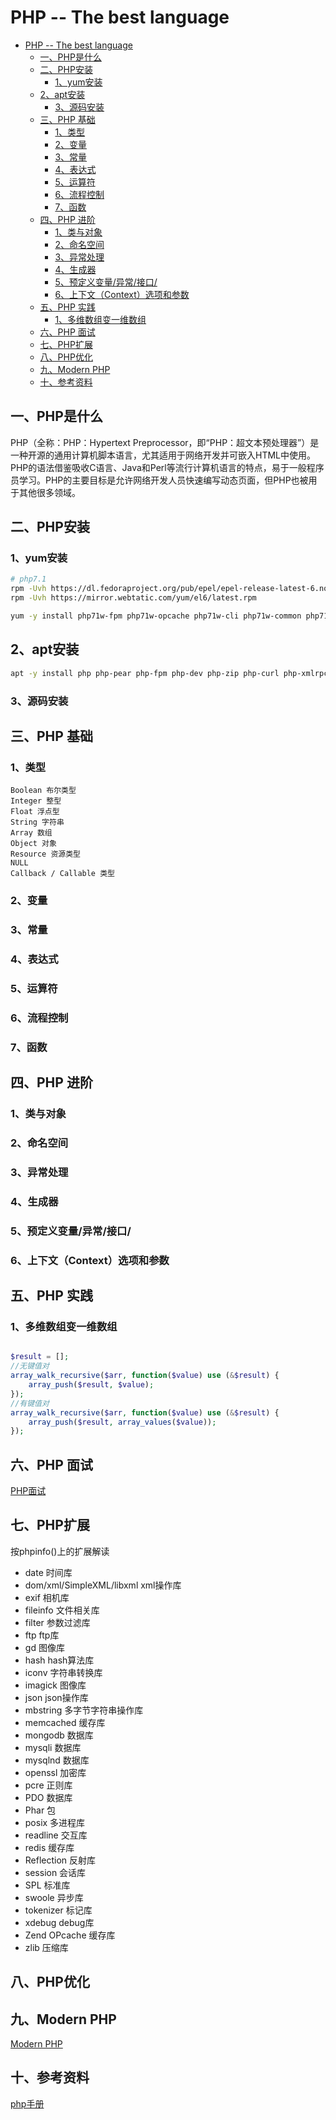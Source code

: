 # PHP -- The best language

<!-- TOC -->

- [PHP -- The best language](#php----the-best-language)
    - [一、PHP是什么](#一php是什么)
    - [二、PHP安装](#二php安装)
        - [1、yum安装](#1yum安装)
    - [2、apt安装](#2apt安装)
        - [3、源码安装](#3源码安装)
    - [三、PHP 基础](#三php-基础)
        - [1、类型](#1类型)
        - [2、变量](#2变量)
        - [3、常量](#3常量)
        - [4、表达式](#4表达式)
        - [5、运算符](#5运算符)
        - [6、流程控制](#6流程控制)
        - [7、函数](#7函数)
    - [四、PHP 进阶](#四php-进阶)
        - [1、类与对象](#1类与对象)
        - [2、命名空间](#2命名空间)
        - [3、异常处理](#3异常处理)
        - [4、生成器](#4生成器)
        - [5、预定义变量/异常/接口/](#5预定义变量异常接口)
        - [6、上下文（Context）选项和参数](#6上下文context选项和参数)
    - [五、PHP 实践](#五php-实践)
        - [1、多维数组变一维数组](#1多维数组变一维数组)
    - [六、PHP 面试](#六php-面试)
    - [七、PHP扩展](#七php扩展)
    - [八、PHP优化](#八php优化)
    - [九、Modern PHP](#九modern-php)
    - [十、参考资料](#十参考资料)

<!-- /TOC -->

## 一、PHP是什么

PHP（全称：PHP：Hypertext Preprocessor，即“PHP：超文本预处理器”）是一种开源的通用计算机脚本语言，尤其适用于网络开发并可嵌入HTML中使用。PHP的语法借鉴吸收C语言、Java和Perl等流行计算机语言的特点，易于一般程序员学习。PHP的主要目标是允许网络开发人员快速编写动态页面，但PHP也被用于其他很多领域。

## 二、PHP安装

### 1、yum安装

```sh
# php7.1
rpm -Uvh https://dl.fedoraproject.org/pub/epel/epel-release-latest-6.noarch.rpm
rpm -Uvh https://mirror.webtatic.com/yum/el6/latest.rpm

yum -y install php71w-fpm php71w-opcache php71w-cli php71w-common php71w-dba php71w-devel php71w-embedded php71w-enchant php71w-gd php71w-imap php71w-interbase php71w-intl php71w-ldap php71w-mbstring php71w-mcrypt php71w-mysqlnd php71w-odbc php71w-pdo php71w-pdo_dblib php71w-pear  php71w-pecl-imagick php71w-pecl-memcached php71w-pecl-mongodb php71w-pecl-redis php71w-pecl-xdebug php71w-pgsql php71w-phpdbg php71w-process php71w-pspell php71w-recode php71w-snmp php71w-soap php71w-tidy php71w-xml php71w-xmlrpc
```

## 2、apt安装

```bash
apt -y install php php-pear php-fpm php-dev php-zip php-curl php-xmlrpc php-gd php-mysql php-mbstring php-xml libapache2-mod-php

```

### 3、源码安装

## 三、PHP 基础

### 1、类型

    Boolean 布尔类型
    Integer 整型
    Float 浮点型
    String 字符串
    Array 数组
    Object 对象
    Resource 资源类型
    NULL
    Callback / Callable 类型

### 2、变量

### 3、常量

### 4、表达式

### 5、运算符

### 6、流程控制

### 7、函数

## 四、PHP 进阶

### 1、类与对象

### 2、命名空间

### 3、异常处理

### 4、生成器

### 5、预定义变量/异常/接口/

### 6、上下文（Context）选项和参数

## 五、PHP 实践

### 1、多维数组变一维数组

```php

$result = [];
//无键值对
array_walk_recursive($arr, function($value) use (&$result) {
    array_push($result, $value);
});
//有键值对
array_walk_recursive($arr, function($value) use (&$result) {
    array_push($result, array_values($value));
});

```

## 六、PHP 面试

[PHP面试](php/level)

## 七、PHP扩展

按phpinfo()上的扩展解读

- date 时间库
- dom/xml/SimpleXML/libxml xml操作库
- exif 相机库
- fileinfo 文件相关库
- filter 参数过滤库
- ftp ftp库
- gd 图像库
- hash hash算法库
- iconv 字符串转换库
- imagick 图像库
- json json操作库
- mbstring 多字节字符串操作库
- memcached 缓存库
- mongodb 数据库
- mysqli 数据库
- mysqlnd 数据库
- openssl 加密库
- pcre 正则库
- PDO 数据库
- Phar 包
- posix 多进程库
- readline 交互库
- redis 缓存库
- Reflection 反射库
- session 会话库
- SPL 标准库
- swoole 异步库
- tokenizer 标记库
- xdebug debug库
- Zend OPcache 缓存库
- zlib 压缩库

## 八、PHP优化

## 九、Modern PHP

[Modern PHP](php/modern)

## 十、参考资料

[php手册](http://php.net/)
